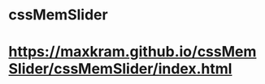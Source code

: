 ﻿# cssMemSlider

# https://maxkram.github.io/cssMemSlider/cssMemSlider/index.html


<!-- скриншот:

<img width="639" alt="5" src="https://user-images.githubusercontent.com/7889219/168485591-f268d349-b7c6-4987-87ec-acef1c436721.png">

ссылка:

https://maxkram.github.io/cssMemSlider/cssMemSlider/index.html

дата:

2022-05-15/2022-05-16 -->
